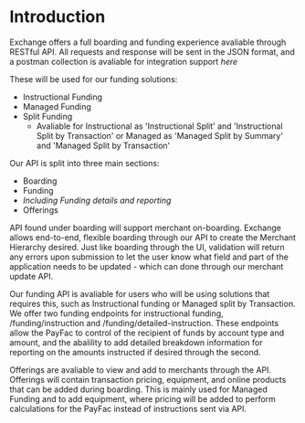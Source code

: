 # Introduction

Exchange offers a full boarding and funding experience avaliable through RESTful API. All requests and response will be sent in the JSON format, and a postman collection is avaliable for integration support *here*

These will be used for our funding solutions: 
* Instructional Funding
* Managed Funding
* Split Funding 
  * Avaliable for Instructional as 'Instructional Split' and 'Instructional Split by Transaction' or Managed as 'Managed Split by Summary' and 'Managed Split by Transaction'

Our API is split into three main sections: 
*  Boarding
*  Funding
 * *Including Funding details and reporting*
*  Offerings

API found under boarding will support merchant on-boarding. Exchange allows end-to-end, flexible boarding through our API to create the Merchant Hierarchy desired.
Just like boarding through the UI, validation will return any errors upon submission to let the user know what field and part of the application needs to be updated - which can done through our merchant update API.

Our funding API is avaliable for users who will be using solutions that requires this, such as Instructional funding or Managed split by Transaction.
We offer two funding endpoints for instructional funding, /funding/instruction and /funding/detailed-instruction. These endpoints allow the PayFac to control of the recipient of funds by account type and amount, and the abalility to add detailed breakdown information for reporting on the amounts instructed if desired through the second.

Offerings are avaliable to view and add to merchants through the API. Offerings will contain transaction pricing, equipment, and online products that can be added during boarding. This is mainly used for Managed Funding and to add equipment, where pricing will be added to perform calculations for the PayFac instead of instructions sent via API.
